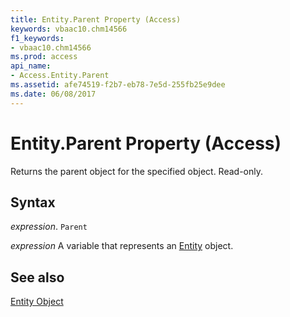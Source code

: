 ```yaml
---
title: Entity.Parent Property (Access)
keywords: vbaac10.chm14566
f1_keywords:
- vbaac10.chm14566
ms.prod: access
api_name:
- Access.Entity.Parent
ms.assetid: afe74519-f2b7-eb78-7e5d-255fb25e9dee
ms.date: 06/08/2017
---
```



# Entity.Parent Property (Access)

Returns the parent object for the specified object. Read-only.


## Syntax

 _expression_. `Parent`

 _expression_ A variable that represents an [Entity](Access.Entity.md) object.


## See also


[Entity Object](Access.Entity.md)

